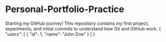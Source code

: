 # Personal-Portfolio-Practice
Starting my GitHub journey! This repository contains my first project, experiments, and initial commits to understand how Git and GitHub work.
{
  "users": [
    { "id": 1, "name": "John Doe" }
  ]
}
